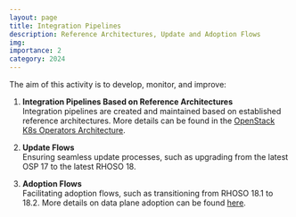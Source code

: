 ```yaml
---
layout: page
title: Integration Pipelines
description: Reference Architectures, Update and Adoption Flows
img:
importance: 2
category: 2024 
---
```


The aim of this activity is to develop, monitor, and improve:

1. **Integration Pipelines Based on Reference Architectures**  
   Integration pipelines are created and maintained based on established reference architectures. More details can be found in the [OpenStack K8s Operators Architecture](https://github.com/openstack-k8s-operators/architecture).

2. **Update Flows**  
   Ensuring seamless update processes, such as upgrading from the latest OSP 17 to the latest RHOSO 18.

3. **Adoption Flows**  
   Facilitating adoption flows, such as transitioning from RHOSO 18.1 to 18.2. More details on data plane adoption can be found [here](https://github.com/openstack-k8s-operators/data-plane-adoption/).

